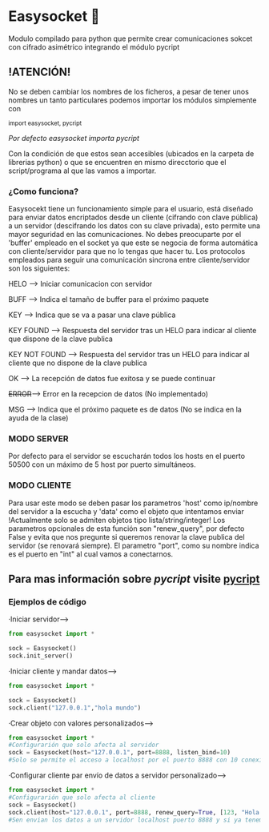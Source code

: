 # Easysocket 🔐
Modulo compilado para python que permite crear comunicaciones sokcet con cifrado asimétrico integrando el módulo pycript

## !ATENCIÓN!
No se deben cambiar los nombres de los ficheros, a pesar de tener unos nombres un tanto particulares podemos importar los módulos simplemente con

<sup>import easysocket, pycript</sup>

*Por defecto easysocket importa pycript*

Con la condición de que estos sean accesibles (ubicados en la carpeta de librerias python) o que se encuentren en mismo direcctorio que el script/programa al que las vamos a importar.

### ¿Como funciona?
Easysocekt tiene un funcionamiento simple para el usuario, está diseñado para enviar datos encriptados desde un cliente (cifrando con clave pública) a un servidor (descifrando los datos con su clave privada),
esto permite una mayor seguridad en las comunicaciones. No debes preocuparte por el 'buffer' empleado en el socket ya que este se negocia de forma automática con cliente/servidor para que no lo tengas que hacer tu.
Los protocolos empleados para seguir una comunicación sincrona entre cliente/servidor son los siguientes:

  HELO --> Iniciar comunicacion con servidor
  
  BUFF --> Indica el tamaño de buffer para el próximo paquete
  
  KEY --> Indica que se va a pasar una clave pública
  
  KEY FOUND --> Respuesta del servidor tras un HELO para indicar al cliente que dispone de la clave publica
  
  KEY NOT FOUND --> Respuesta del servidor tras un HELO para indicar al cliente que no dispone de la clave publica
  
  OK --> La recepción de datos fue exitosa y se puede continuar
  
  ~~ERROR~~--> Error en la recepcion de datos (No implementado)
  
  MSG --> Indica que el próximo paquete es de datos (No se indica en la ayuda de la clase)
  

### __MODO SERVER__
Por defecto para el servidor se escucharán todos los hosts en el puerto 50500 con un máximo de 5 host por puerto simultáneos.

### __MODO CLIENTE__
Para usar este modo se deben pasar los parametros 'host' como ip/nombre
del servidor a la escucha y 'data' como el objeto que intentamos enviar
!Actualmente solo se admiten objetos tipo lista/string/integer!
Los parametros opcionales de esta función son "renew_query", por defecto False
y evita que nos pregunte si queremos renovar la clave publica del servidor (se renovará siempre).
El parametro "port", como su nombre indica es el puerto en "int" al cual vamos a conectarnos.

## Para mas información sobre *pycript* visite [pycript]()
### Ejemplos de código
·Iniciar servidor-->
```python
from easysocket import *

sock = Easysocket()
sock.init_server()
```
·Iniciar cliente y mandar datos-->
```python
from easysocket import *

sock = Easysocket()
sock.client("127.0.0.1","hola mundo")
```
·Crear objeto con valores personalizados-->
```python
from easysocket import *
#Configurarión que solo afecta al servidor
sock = Easysocket(host="127.0.0.1", port=8888, listen_bind=10)
#Solo se permite el acceso a localhost por el puerto 8888 con 10 conexiones simultáneas
```
·Configurar cliente par envío de datos a servidor personalizado-->
```python
from easysocket import *
#Configurarión que solo afecta al cliente
sock = Easysocket()
sock.client(host="127.0.0.1", port=8888, renew_query=True, [123, "Hola mundo"])
#Sen envian los datos a un servidor localhost puerto 8888 y si ya tenemos la clave pública nos pregunta si queremos renovarla
```
